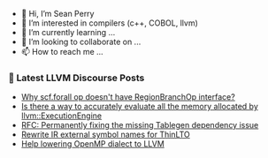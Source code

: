 - 👋 Hi, I’m Sean Perry
- 👀 I’m interested in compilers (c++, COBOL, llvm)
- 🌱 I’m currently learning ...
- 💞️ I’m looking to collaborate on ...
- 📫 How to reach me ...

<!---
s66perry/s66perry is a ✨ special ✨ repository because its `README.md` (this file) appears on your GitHub profile.
You can click the Preview link to take a look at your changes.
--->
### 📕 Latest LLVM Discourse Posts

<!-- DISCOURSE-LLVM:START -->
- [Why scf.forall op doesn&#39;t have RegionBranchOp interface?](https://discourse.llvm.org/t/why-scf-forall-op-doesnt-have-regionbranchop-interface/70789#post_6)
- [Is there a way to accurately evaluate all the memory allocated by llvm::ExecutionEngine](https://discourse.llvm.org/t/is-there-a-way-to-accurately-evaluate-all-the-memory-allocated-by-llvm-executionengine/70814#post_1)
- [RFC: Permanently fixing the missing Tablegen dependency issue](https://discourse.llvm.org/t/rfc-permanently-fixing-the-missing-tablegen-dependency-issue/70442#post_18)
- [Rewrite IR external symbol names for ThinLTO](https://discourse.llvm.org/t/rewrite-ir-external-symbol-names-for-thinlto/67764#post_4)
- [Help lowering OpenMP dialect to LLVM](https://discourse.llvm.org/t/help-lowering-openmp-dialect-to-llvm/70784#post_5)
<!-- DISCOURSE-LLVM:END -->
